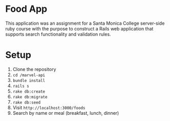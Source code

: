 # Food App

This application was an assignment for a Santa Monica College server-side ruby course with the purpose to construct a Rails web application that supports search functionality and validation rules.

# Setup

1. Clone the repository
2. `cd /marvel-api`
3. `bundle install`
4. `rails s`
5. `rake db:create`
6. `rake db:migrate`
7. `rake db:seed`
8. Visit `http://localhost:3000/foods`
9. Search by name or meal (breakfast, lunch, dinner)
